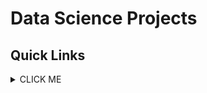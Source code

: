 # Data Science Projects

## Quick Links

<details><summary>CLICK ME</summary>
<p>

1. Customer Churn Prediction
2. Sucide Prevention


</p>
</details>
</details>
